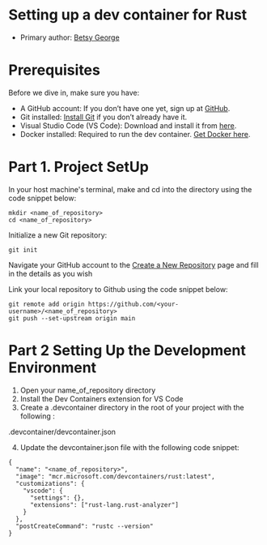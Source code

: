 # Setting up a dev container for Rust

* Primary author: [Betsy George](https://github.com/betsygeo)

# Prerequisites
Before we dive in, make sure you have:

* A GitHub account: If you don’t have one yet, sign up at [GitHub](https://github.com/).
* Git installed: [Install Git](https://git-scm.com/book/en/v2/Getting-Started-Installing-Git) if you don’t already have it.
* Visual Studio Code (VS Code): Download and install it from [here](https://code.visualstudio.com/).
* Docker installed: Required to run the dev container. [Get Docker here](https://www.docker.com/products/docker-desktop).

# Part 1. Project SetUp

In your host machine's terminal, make and cd into the directory using the code snippet below:
``` 
mkdir <name_of_repository>
cd <name_of_repository>
```

Initialize a new Git repository:
``` 
git init
```

Navigate your GitHub account to the [Create a New Repository](https://github.com/new) page and fill in the details as you wish

Link your local repository to Github using the code snippet below:
```
git remote add origin https://github.com/<your-username>/<name_of_repository>
git push --set-upstream origin main
```

# Part 2 Setting Up the Development Environment

1. Open your name_of_repository directory 
2. Install the Dev Containers extension for VS Code
3. Create a .devcontainer directory in the root of your project with the following :

.devcontainer/devcontainer.json

4. Update the devcontainer.json file with the following code snippet:
```
{
  "name": "<name_of_repository>",
  "image": "mcr.microsoft.com/devcontainers/rust:latest",
  "customizations": {
    "vscode": {
      "settings": {},
      "extensions": ["rust-lang.rust-analyzer"]
    }
  },
  "postCreateCommand": "rustc --version"
}
```
